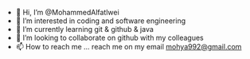 - 👋 Hi, I’m @MohammedAlfatlwei
- 👀 I’m interested in coding and software engineering 
- 🌱 I’m currently learning git & github & java 
- 💞️ I’m looking to collaborate on github with my colleagues 
- 📫 How to reach me ... reach me on my email mohya992@gmail.com

<!---
MohammedAlfatlwei/MohammedAlfatlwei is a ✨ special ✨ repository because its `README.md` (this file) appears on your GitHub profile.
You can click the Preview link to take a look at your changes.
--->
